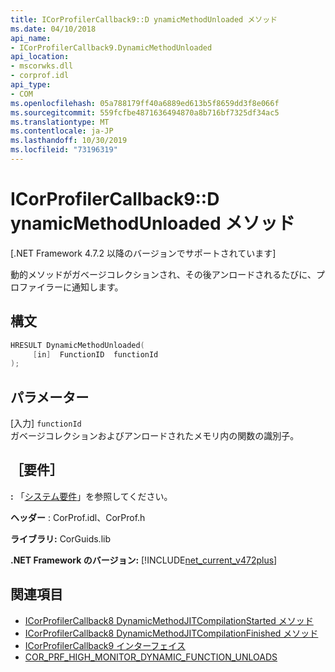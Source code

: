 ```yaml
---
title: ICorProfilerCallback9::D ynamicMethodUnloaded メソッド
ms.date: 04/10/2018
api_name:
- ICorProfilerCallback9.DynamicMethodUnloaded
api_location:
- mscorwks.dll
- corprof.idl
api_type:
- COM
ms.openlocfilehash: 05a788179ff40a6889ed613b5f8659dd3f8e066f
ms.sourcegitcommit: 559fcfbe4871636494870a8b716bf7325df34ac5
ms.translationtype: MT
ms.contentlocale: ja-JP
ms.lasthandoff: 10/30/2019
ms.locfileid: "73196319"
---
```

# <a name="icorprofilercallback9dynamicmethodunloaded-method"></a>ICorProfilerCallback9::D ynamicMethodUnloaded メソッド
[.NET Framework 4.7.2 以降のバージョンでサポートされています]  
  
動的メソッドがガベージコレクションされ、その後アンロードされるたびに、プロファイラーに通知します。  
  
## <a name="syntax"></a>構文  
  
```cpp  
HRESULT DynamicMethodUnloaded(  
     [in]  FunctionID  functionId
);  
```  
  
## <a name="parameters"></a>パラメーター  
[入力] `functionId`  
ガベージコレクションおよびアンロードされたメモリ内の関数の識別子。   

## <a name="requirements"></a>［要件］  
 **:** 「[システム要件](../../../../docs/framework/get-started/system-requirements.md)」を参照してください。  
  
 **ヘッダー** : CorProf.idl、CorProf.h  
  
 **ライブラリ:** CorGuids.lib  
  
 **.NET Framework のバージョン:** [!INCLUDE[net_current_v472plus](../../../../includes/net-current-v472plus.md)]  
  
## <a name="see-also"></a>関連項目

- [ICorProfilerCallback8 DynamicMethodJITCompilationStarted メソッド](icorprofilercallback8-dynamicmethodjitcompilationstarted-method.md)
- [ICorProfilerCallback8 DynamicMethodJITCompilationFinished メソッド](icorprofilercallback8-dynamicmethodjitcompilationfinished-method.md)
- [ICorProfilerCallback9 インターフェイス](icorprofilercallback9-interface.md)
- [COR_PRF_HIGH_MONITOR_DYNAMIC_FUNCTION_UNLOADS](cor-prf-high-monitor-enumeration.md)
